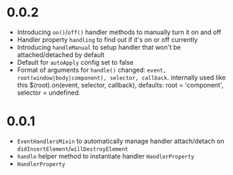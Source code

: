 # 0.0.2

* Introducing `on()`/`off()` handler methods to manually turn it on and off
* Handler property `handling` to find out if it's on or off currently
* Introducing `handleManual` to setup handler that won't be attached/detached by default
* Default for `autoApply` config set to false
* Format of arguments for `handle()` changed: `event, root(window|body|component), selector, callback`. internally used like this $(root).on(event, selector, callback), defaults: root = 'component', selector = undefined.

# 0.0.1

* `EventHandlersMixin` to automatically manage handler attach/detach on `didInsertElement`/`willDestroyElement`
* `handle` helper method to instantiate handler `HandlerProperty`
* `HandlerProperty`